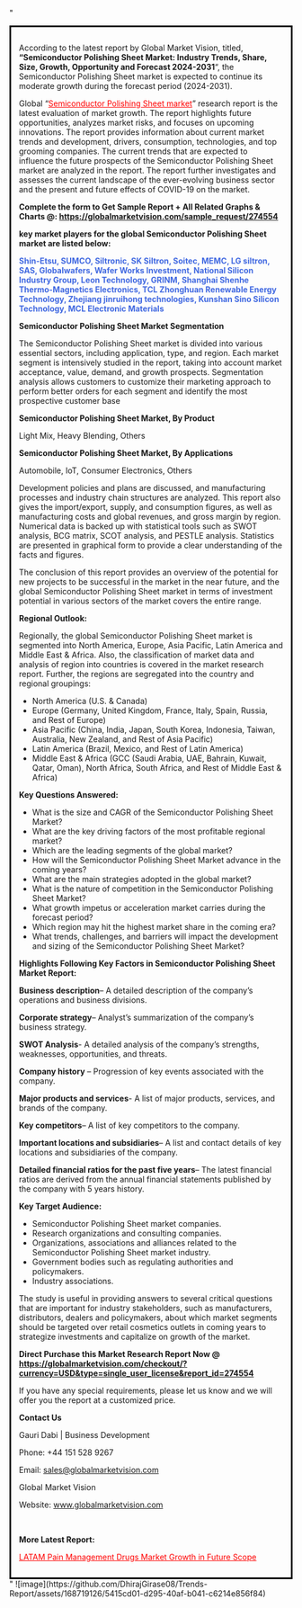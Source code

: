 "<div style='border: 3px solid black; padding: 1em;'>

According to the latest report by Global Market Vision, titled, <strong>“Semiconductor Polishing Sheet Market: Industry Trends, Share, Size, Growth, Opportunity and Forecast 2024-2031</strong>“, the Semiconductor Polishing Sheet market is expected to continue its moderate growth during the forecast period (2024-2031).

Global “<a style='color: #ff0000;' href='https://globalmarketvision.com/reports/global-semiconductor-polishing-sheet-market/274554'>Semiconductor Polishing Sheet market</a>” research report is the latest evaluation of market growth. The report highlights future opportunities, analyzes market risks, and focuses on upcoming innovations. The report provides information about current market trends and development, drivers, consumption, technologies, and top grooming companies. The current trends that are expected to influence the future prospects of the Semiconductor Polishing Sheet market are analyzed in the report. The report further investigates and assesses the current landscape of the ever-evolving business sector and the present and future effects of COVID-19 on the market.

<strong>Complete the form to Get Sample Report + All Related Graphs &amp; Charts @: <a style='color: #ff0000;' href='https://globalmarketvision.com/sample_request/274554?utm_source=linkedinPulse&utm_medium=SN&utm_campaign=SN'><strong>https://globalmarketvision.com/sample_request/274554</strong></a></strong>

<strong>key market players for the global Semiconductor Polishing Sheet market are listed below:</strong>

<strong style='color: #4169e1;'>Shin-Etsu, SUMCO, Siltronic, SK Siltron, Soitec, MEMC, LG siltron, SAS, Globalwafers, Wafer Works Investment, National Silicon Industry Group, Leon Technology, GRINM, Shanghai Shenhe Thermo-Magnetics Electronics, TCL Zhonghuan Renewable Energy Technology, Zhejiang jinruihong technologies, Kunshan Sino Silicon Technology, MCL Electronic Materials</strong>

<strong>Semiconductor Polishing Sheet Market Segmentation</strong>

The Semiconductor Polishing Sheet market is divided into various essential sectors, including application, type, and region. Each market segment is intensively studied in the report, taking into account market acceptance, value, demand, and growth prospects. Segmentation analysis allows customers to customize their marketing approach to perform better orders for each segment and identify the most prospective customer base

<strong>Semiconductor Polishing Sheet Market, By Product</strong>

Light Mix, Heavy Blending, Others

<strong>Semiconductor Polishing Sheet Market, By Applications</strong>

Automobile, IoT, Consumer Electronics, Others

Development policies and plans are discussed, and manufacturing processes and industry chain structures are analyzed. This report also gives the import/export, supply, and consumption figures, as well as manufacturing costs and global revenues, and gross margin by region. Numerical data is backed up with statistical tools such as SWOT analysis, BCG matrix, SCOT analysis, and PESTLE analysis. Statistics are presented in graphical form to provide a clear understanding of the facts and figures.

The conclusion of this report provides an overview of the potential for new projects to be successful in the market in the near future, and the global Semiconductor Polishing Sheet market in terms of investment potential in various sectors of the market covers the entire range.

<strong>Regional Outlook:</strong>

Regionally, the global Semiconductor Polishing Sheet market is segmented into North America, Europe, Asia Pacific, Latin America and Middle East &amp; Africa. Also, the classification of market data and analysis of region into countries is covered in the market research report. Further, the regions are segregated into the country and regional groupings:
<ul>
  <li>North America (U.S. &amp; Canada)</li>
  <li>Europe (Germany, United Kingdom, France, Italy, Spain, Russia, and Rest of Europe)</li>
  <li>Asia Pacific (China, India, Japan, South Korea, Indonesia, Taiwan, Australia, New Zealand, and Rest of Asia Pacific)</li>
  <li>Latin America (Brazil, Mexico, and Rest of Latin America)</li>
  <li>Middle East &amp; Africa (GCC (Saudi Arabia, UAE, Bahrain, Kuwait, Qatar, Oman), North Africa, South Africa, and Rest of Middle East &amp; Africa)</li>
</ul>
<strong>Key Questions Answered:</strong>
<ul>
  <li>What is the size and CAGR of the Semiconductor Polishing Sheet Market?</li>
  <li>What are the key driving factors of the most profitable regional market?</li>
  <li>Which are the leading segments of the global market?</li>
  <li>How will the Semiconductor Polishing Sheet Market advance in the coming years?</li>
  <li>What are the main strategies adopted in the global market?</li>
  <li>What is the nature of competition in the Semiconductor Polishing Sheet Market?</li>
  <li>What growth impetus or acceleration market carries during the forecast period?</li>
  <li>Which region may hit the highest market share in the coming era?</li>
  <li>What trends, challenges, and barriers will impact the development and sizing of the Semiconductor Polishing Sheet Market?</li>
</ul>
<strong>Highlights Following Key Factors in Semiconductor Polishing Sheet Market Report:</strong>

<strong>Business description</strong>– A detailed description of the company’s operations and business divisions.

<strong>Corporate strategy</strong>– Analyst’s summarization of the company’s business strategy.

<strong>SWOT Analysis</strong>- A detailed analysis of the company’s strengths, weaknesses, opportunities, and threats.

<strong>Company history</strong> – Progression of key events associated with the company.

<strong>Major products and services</strong>- A list of major products, services, and brands of the company.

<strong>Key competitors</strong>– A list of key competitors to the company.

<strong>Important locations and subsidiaries</strong>– A list and contact details of key locations and subsidiaries of the company.

<strong>Detailed financial ratios for the past five years</strong>– The latest financial ratios are derived from the annual financial statements published by the company with 5 years history.

<strong>Key Target Audience:</strong>
<ul>
  <li>Semiconductor Polishing Sheet market companies.</li>
  <li>Research organizations and consulting companies.</li>
  <li>Organizations, associations and alliances related to the Semiconductor Polishing Sheet market industry.</li>
  <li>Government bodies such as regulating authorities and policymakers.</li>
  <li>Industry associations.</li>
</ul>
The study is useful in providing answers to several critical questions that are important for industry stakeholders, such as manufacturers, distributors, dealers and policymakers, about which market segments should be targeted over retail cosmetics outlets in coming years to strategize investments and capitalize on growth of the market.

<strong>Direct Purchase this Market Research Report Now @ </strong><strong><a style='color: #ff0000;' href='https://globalmarketvision.com/checkout/?currency=USD&type=single_user_license&report_id=274554?utm_source=linkedinPulse&utm_medium=SN&utm_campaign=SN'><strong>https://globalmarketvision.com/checkout/?currency=USD&type=single_user_license&report_id=274554</strong></a></strong>

If you have any special requirements, please let us know and we will offer you the report at a customized price.
<p id='ember58' class='ember-view reader-content-blocks__paragraph'><strong>Contact Us</strong></p>
<p id='ember59' class='ember-view reader-content-blocks__paragraph'>Gauri Dabi | Business Development</p>
<p id='ember60' class='ember-view reader-content-blocks__paragraph'>Phone: +44 151 528 9267</p>
Email: <a href='mailto:sales@globalmarketvision.com'>sales@globalmarketvision.com</a>

Global Market Vision

Website: <a href='http://www.globalmarketvision.com'>www.globalmarketvision.com</a>

&nbsp;

<strong>More Latest Report:</strong>

<a style='color: #ff0000;' href='https://medium.com/@namratasonawane27/latam-pain-management-drugs-market-growth-in-future-scope-510be1767b54'>LATAM Pain Management Drugs Market Growth in Future Scope</a>

</div>"
![image](https://github.com/DhirajGirase08/Trends-Report/assets/168719126/5415cd01-d295-40af-b041-c6214e856f84)
